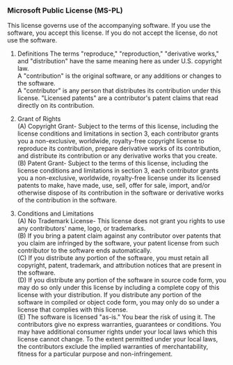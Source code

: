 ### Microsoft Public License (MS-PL)

This license governs use of the accompanying software. If you use the software, you
accept this license. If you do not accept the license, do not use the software.

1. Definitions
The terms "reproduce," "reproduction," "derivative works," and "distribution" have the
same meaning here as under U.S. copyright law.  
A "contribution" is the original software, or any additions or changes to the software.  
A "contributor" is any person that distributes its contribution under this license.
"Licensed patents" are a contributor's patent claims that read directly on its contribution.

2. Grant of Rights  
(A) Copyright Grant- Subject to the terms of this license, including the license conditions and limitations in section 3, each contributor grants you a non-exclusive, worldwide, royalty-free copyright license to reproduce its contribution, prepare derivative works of its contribution, and distribute its contribution or any derivative works that you create.  
(B) Patent Grant- Subject to the terms of this license, including the license conditions and limitations in section 3, each contributor grants you a non-exclusive, worldwide, royalty-free license under its licensed patents to make, have made, use, sell, offer for sale, import, and/or otherwise dispose of its contribution in the software or derivative works of the contribution in the software.

3. Conditions and Limitations  
(A) No Trademark License- This license does not grant you rights to use any contributors' name, logo, or trademarks.  
(B) If you bring a patent claim against any contributor over patents that you claim are infringed by the software, your patent license from such contributor to the software ends automatically.  
(C) If you distribute any portion of the software, you must retain all copyright, patent, trademark, and attribution notices that are present in the software.  
(D) If you distribute any portion of the software in source code form, you may do so only under this license by including a complete copy of this license with your distribution. If you distribute any portion of the software in compiled or object code form, you may only do so under a license that complies with this license.  
(E) The software is licensed "as-is." You bear the risk of using it. The contributors give no express warranties, guarantees or conditions. You may have additional consumer rights under your local laws which this license cannot change. To the extent permitted under your local laws, the contributors exclude the implied warranties of merchantability, fitness for a particular purpose and non-infringement.
